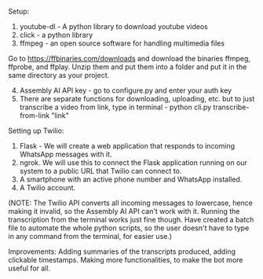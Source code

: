 Setup:
1. youtube-dl - A python library to download youtube videos
2. click - a python library
3. ffmpeg - an open source software for handling multimedia files

Go to https://ffbinaries.com/downloads and download the binaries ffmpeg, ffprobe, and ffplay. Unzip them and put them into a folder and put it in the same directory as your project.

4. Assembly AI API key - go to configure.py and enter your auth key
5. There are separate functions for downloading, uploading, etc. but to just transcribe a video from link, type in terminal - python cli.py transcribe-from-link "link"

Setting up Twilio:
1. Flask - We will create a web application that responds to incoming WhatsApp messages with it.
2. ngrok. We will use this to connect the Flask application running on our system to a public URL that Twilio can connect to.
3. A smartphone with an active phone number and WhatsApp installed.
4. A Twilio account.

(NOTE: The Twilio API converts all incoming messages to lowercase, hence making it invalid, so the Assembly AI API can't work with it.
Running the transcription from the terminal works just fine though.
Have created a batch file to automate the whole python scripts, so the user doesn't have to type in any command from the terminal, for easier use.)

Improvements: 
Adding summaries of the transcripts produced, adding clickable timestamps. Making more functionalities, to make the bot more useful for all. 
